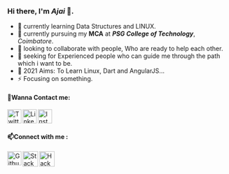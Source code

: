 ### Hi there, I'm *Ajai* 👋.
   
  - 🌱 currently learning Data Structures and LINUX.
  - 🔭 currently pursuing my **MCA** at ***PSG College of Technology***, *Coimbatore*.
  - 💬 looking to collaborate with people, Who are ready to help each other.
  - 🤔 seeking for Experienced people who can guide me through the path which i want to be.
  - 🥅 2021 Aims: To Learn Linux, Dart and AngularJS...
  - ⚡ Focusing on something.
   

#### 💬Wanna Contact me:<br>

   [<img align="left" alt="Twitter" title="Twitter" width="32px" src="https://www.freepnglogos.com/uploads/twitter-logo-png/twitter-logo-vector-png-clipart-1.png" />](https://twitter.com/Ajai__JA)
   [<img align="left" alt="LinkedIn" width="32px" title="LinkedIN" src="http://pngimg.com/uploads/linkedIn/linkedIn_PNG24.png" />](https://www.linkedin.com/in/ajaija/)
   [<img align="left" alt="Instagram" width="32px" title="Instagram" src="https://assets.stickpng.com/images/580b57fcd9996e24bc43c521.png" />](https://www.instagram.com/ajai_ja/)

<br>
<br>

#### 📫Connect with me : <br>

  [<img align="left" alt="Github" width="32px" title="Github" src="https://www.flaticon.com/svg/vstatic/svg/25/25231.svg?token=exp=1612292921~hmac=6a17cd454b47f8ff605f2f5a842906ae" />](https://github.com/AjaiJA/)
  [<img align="left" alt="Stack Overflow" width="35px" title="Stack Overflow" src="https://upload.wikimedia.org/wikipedia/commons/thumb/e/ef/Stack_Overflow_icon.svg/768px-Stack_Overflow_icon.svg.png" />](https://stackoverflow.com/users/12341806/ajaija?tab=profile)
  [<img align="left" alt="Hackerrank" width="35px" title="Hacker Rank" src="https://upload.wikimedia.org/wikipedia/commons/6/65/HackerRank_logo.png" />](https://www.hackerrank.com/AjaiJA)

